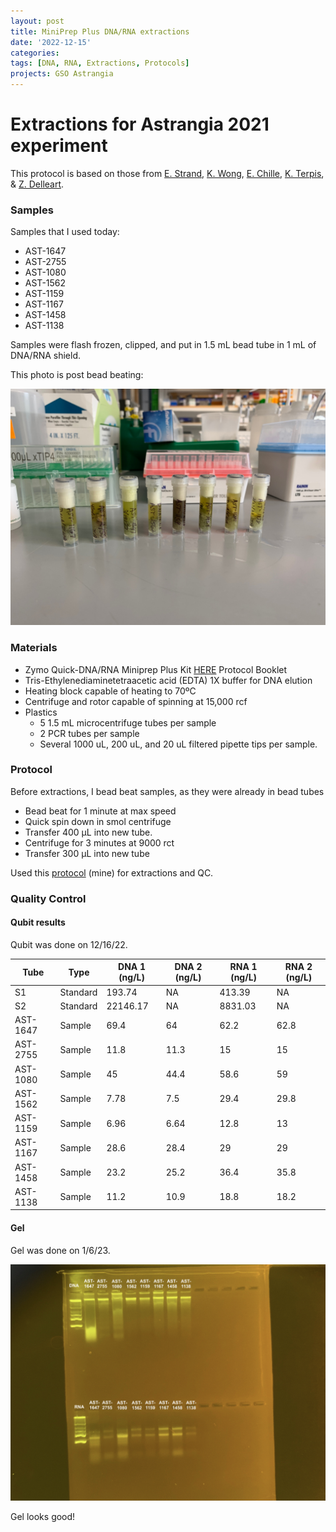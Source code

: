 ```yaml
---
layout: post
title: MiniPrep Plus DNA/RNA extractions
date: '2022-12-15'
categories:
tags: [DNA, RNA, Extractions, Protocols]
projects: GSO Astrangia 
---
```


# Extractions for Astrangia 2021 experiment

This protocol is based on those from [E. Strand](https://github.com/emmastrand/EmmaStrand_Notebook/blob/master/_posts/2019-05-31-Zymo-Duet-RNA-DNA-Extraction-Protocol.md), [K. Wong](https://github.com/kevinhwong1/KevinHWong_Notebook/blob/master/_posts/2019-03-13-Zymo-DNA-RNA-Extract-P.astreoides-Genome.md), [E. Chille](https://echille.github.io/E.-Chille-Open-Lab-Notebook/Protocol-for-DNA-RNA-Extractions-of-Montipora-Coral-Larvae-Using-Zymo-Duet-Extraction-Kit/), [K. Terpis](https://zdellaert.github.io/ZD_Putnam_Lab_Notebook/Protocols_Zymo_Quick_DNA_RNA_Miniprep_Plus/), & [Z. Delleart](https://zdellaert.github.io/ZD_Putnam_Lab_Notebook/Protocols_Zymo_Quick_DNA_RNA_Miniprep_Plus/). 

### Samples 

Samples that I used today: 

- AST-1647
- AST-2755
- AST-1080
- AST-1562
- AST-1159
- AST-1167
- AST-1458
- AST-1138

Samples were flash frozen, clipped, and put in 1.5 mL bead tube in 1 mL of DNA/RNA shield. 

This photo is post bead beating: 

![](https://raw.githubusercontent.com/JillAshey/JillAshey_Putnam_Lab_Notebook/master/images/samples_20221215.jpg)

### Materials 

- Zymo Quick-DNA/RNA Miniprep Plus Kit [HERE](https://files.zymoresearch.com/protocols/_d7003t_d7003_quick-dna-rna_miniprep_plus_kit.pdf) Protocol Booklet
- Tris-Ethylenediaminetetraacetic acid (EDTA) 1X buffer for DNA elution
- Heating block capable of heating to 70ºC
- Centrifuge and rotor capable of spinning at 15,000 rcf
- Plastics 
	- 5 1.5 mL microcentrifuge tubes per sample
	- 2 PCR tubes per sample
	- Several 1000 uL, 200 uL, and 20 uL filtered pipette tips per sample.

### Protocol 

Before extractions, I bead beat samples, as they were already in bead tubes

- Bead beat for 1 minute at max speed 
- Quick spin down in smol centrifuge 
- Transfer 400 μL into new tube. 
- Centrifuge for 3 minutes at 9000 rct
- Transfer 300 μL into new tube

Used this [protocol](https://github.com/JillAshey/JillAshey_Putnam_Lab_Notebook/blob/master/_posts/2022-10-25-MiniprepPlus-DNA:RNA-extractions.md) (mine) for extractions and QC. 

### Quality Control 

#### Qubit results 

Qubit was done on 12/16/22.

| Tube     | Type     | DNA 1 (ng/L) | DNA 2 (ng/L) | RNA 1 (ng/L) | RNA 2 (ng/L) |
| -------- | -------- | ------------ | ------------ | ------------ | ------------ |
| S1       | Standard | 193.74       | NA           | 413.39       | NA           |
| S2       | Standard | 22146.17     | NA           | 8831.03      | NA           |
| AST-1647 | Sample   | 69.4         | 64           | 62.2         | 62.8         |
| AST-2755 | Sample   | 11.8         | 11.3         | 15           | 15           |
| AST-1080 | Sample   | 45           | 44.4         | 58.6         | 59           |
| AST-1562 | Sample   | 7.78         | 7.5          | 29.4         | 29.8         |
| AST-1159 | Sample   | 6.96         | 6.64         | 12.8         | 13           |
| AST-1167 | Sample   | 28.6         | 28.4         | 29           | 29           |
| AST-1458 | Sample   | 23.2         | 25.2         | 36.4         | 35.8         |
| AST-1138 | Sample   | 11.2         | 10.9         | 18.8         | 18.2         |

#### Gel 

Gel was done on 1/6/23.

![](https://raw.githubusercontent.com/JillAshey/JillAshey_Putnam_Lab_Notebook/master/images/gel_20230106.jpg)

Gel looks good!